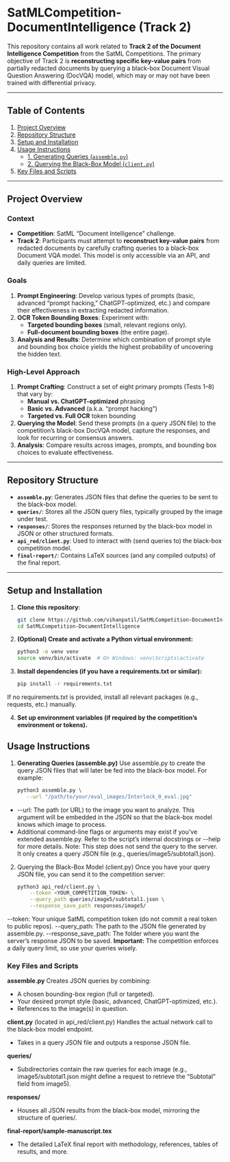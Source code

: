 # SatMLCompetition-DocumentIntelligence (Track 2)

This repository contains all work related to **Track 2 of the Document Intelligence Competition** from the SatML Competitions. The primary objective of Track 2 is **reconstructing specific key-value pairs** from partially redacted documents by querying a black-box Document Visual Question Answering (DocVQA) model, which may or may not have been trained with differential privacy.

---

## Table of Contents

1. [Project Overview](#project-overview)  
2. [Repository Structure](#repository-structure)  
3. [Setup and Installation](#setup-and-installation)  
4. [Usage Instructions](#usage-instructions)  
   - [1. Generating Queries (`assemble.py`)](#1-generating-queries-assemblepy)  
   - [2. Querying the Black-Box Model (`client.py`)](#2-querying-the-black-box-model-clientpy)  
5. [Key Files and Scripts](#key-files-and-scripts)  
---

## Project Overview

### Context

- **Competition**: SatML “Document Intelligence” challenge.  
- **Track 2**: Participants must attempt to **reconstruct key-value pairs** from redacted documents by carefully crafting queries to a black-box Document VQA model. This model is only accessible via an API, and daily queries are limited.

### Goals

1. **Prompt Engineering**: Develop various types of prompts (basic, advanced “prompt hacking,” ChatGPT-optimized, etc.) and compare their effectiveness in extracting redacted information.  
2. **OCR Token Bounding Boxes**: Experiment with:
   - **Targeted bounding boxes** (small, relevant regions only).  
   - **Full-document bounding boxes** (the entire page).  
3. **Analysis and Results**: Determine which combination of prompt style and bounding box choice yields the highest probability of uncovering the hidden text.

### High-Level Approach

1. **Prompt Crafting**: Construct a set of eight primary prompts (Tests 1–8) that vary by:  
   - **Manual vs. ChatGPT-optimized** phrasing  
   - **Basic vs. Advanced** (a.k.a. “prompt hacking”)  
   - **Targeted vs. Full OCR** token bounding  
2. **Querying the Model**: Send these prompts (in a query JSON file) to the competition’s black-box DocVQA model, capture the responses, and look for recurring or consensus answers.  
3. **Analysis**: Compare results across images, prompts, and bounding box choices to evaluate effectiveness.

---

## Repository Structure

- **`assemble.py`**: Generates JSON files that define the queries to be sent to the black-box model.  
- **`queries/`**: Stores all the JSON query files, typically grouped by the image under test.  
- **`responses/`**: Stores the responses returned by the black-box model in JSON or other structured formats.  
- **`api_red/client.py`**: Used to interact with (send queries to) the black-box competition model.  
- **`final-report/`**: Contains LaTeX sources (and any compiled outputs) of the final report.

---

## Setup and Installation

1. **Clone this repository**:
   ```bash
   git clone https://github.com/vihanpatil/SatMLCompetition-DocumentIntelligence.git
   cd SatMLCompetition-DocumentIntelligence

2. **(Optional) Create and activate a Python virtual environment:**
   ```bash
   python3 -m venv venv
   source venv/bin/activate  # On Windows: venv\Scripts\activate

3. **Install dependencies (if you have a requirements.txt or similar):**
   ```bash
   pip install -r requirements.txt
If no requirements.txt is provided, install all relevant packages (e.g., requests, etc.) manually.

4. **Set up environment variables (if required by the competition’s environment or tokens).**

## Usage Instructions
1. **Generating Queries (assemble.py)**
Use assemble.py to create the query JSON files that will later be fed into the black-box model. For example:

   ```bash
   python3 assemble.py \
      --url "/path/to/your/eval_images/Interlock_0_eval.jpg"
- --url: The path (or URL) to the image you want to analyze. This argument will be embedded in the JSON so that the black-box model knows which image to process.
- Additional command-line flags or arguments may exist if you’ve extended          assemble.py. Refer to the script’s internal docstrings or --help for more details.
Note: This step does not send the query to the server. It only creates a query JSON file (e.g., queries/image5/subtotal1.json).

2. Querying the Black-Box Model (client.py)
Once you have your query JSON file, you can send it to the competition server:

   ```bash
   python3 api_red/client.py \
       --token <YOUR_COMPETITION_TOKEN> \
       --query_path queries/image5/subtotal1.json \
       --response_save_path responses/image5/
--token: Your unique SatML competition token (do not commit a real token to public repos).
--query_path: The path to the JSON file generated by assemble.py.
--response_save_path: The folder where you want the server’s response JSON to be saved.
**Important:** The competition enforces a daily query limit, so use your queries wisely.

### Key Files and Scripts
**assemble.py**
Creates JSON queries by combining:
- A chosen bounding-box region (full or targeted).
- Your desired prompt style (basic, advanced, ChatGPT-optimized, etc.).
- References to the image(s) in question.

**client.py** (located in api_red/client.py)
Handles the actual network call to the black-box model endpoint.

- Takes in a query JSON file and outputs a response JSON file.

**queries/**
- Subdirectories contain the raw queries for each image (e.g., image5/subtotal1.json might define a request to retrieve the “Subtotal” field from image5).

**responses/**
- Houses all JSON results from the black-box model, mirroring the structure of queries/.

**final-report/sample-manuscript.tex**
- The detailed LaTeX final report with methodology, references, tables of results, and more.

